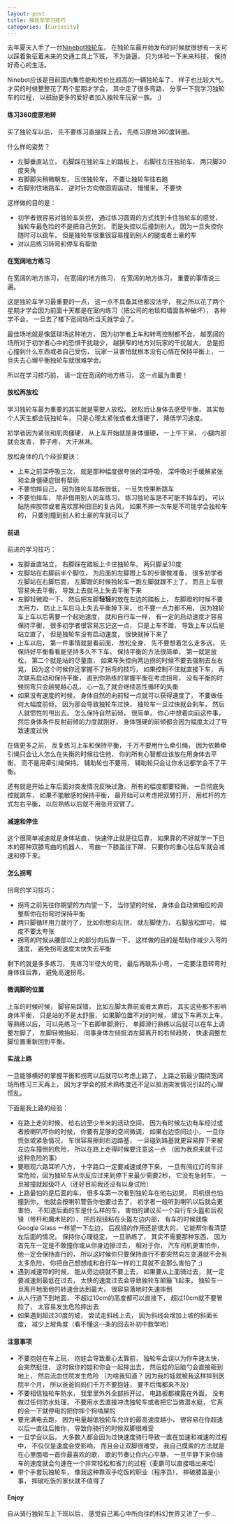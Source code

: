 ```yaml
---
layout: post
title: 独轮车学习技巧
categories: [Curiosity]
---
```


去年夏天入手了一台[Ninebot独轮车](http://www.ninebot.cn/ninebot/product/ninebotone/)， 在独轮车最开始发布的时候就很想有一天可以踩着象征着未来的交通工具上下班， 不为装逼， 只为体验一下未来科技， 保持好奇心的生活。

Ninebot应该是目前国内集性能和性价比超高的一辆独轮车了， 样子也比较大气。
才买的时候整整花了两个星期才学会， 其中走了很多弯路， 分享一下我学习独轮车的过程， 以鼓励更多的爱好者加入独轮车玩家一族。 ;)

#### 练习360度原地转
买了独轮车以后， 先不要练习直接踩上去， 先练习原地360度转圈。

什么样的姿势？
- 左脚垂直站立， 右脚踩在独轮车上的踏板上， 右脚往左压独轮车， 两只脚30度夹角
- 右脚脚尖稍微朝左， 压住独轮车， 不要让独轮车往右跑
- 右脚别住堵路车， 逆时针方向做圆周运动， 慢慢来， 不要快

这样做的目的是：
- 初学者很容易对独轮车失控， 通过练习圆周的方式找到卡住独轮车的感觉， 独轮车最危险的不是把自己伤到， 而是失控以后撞到别人， 因为一旦失控你随时可以跳车， 但是独轮车很重很容易撞到别人的腿或者土豪的车
- 对以后练习转弯和停车有帮助

#### 在宽阔地方练习
在宽阔的地方练习， 在宽阔的地方练习， 在宽阔的地方练习， 重要的事情说三遍。

这是独轮车学习最重要的一点， 这一点不具备其他都没法学， 我之所以花了两个星期才学会因为前面十天都是在室内练习（把公司的地毯和墙面各种破坏）， 各种学不会， 一旦去了楼下宽阔场所当天就学会了。

最佳场地就是像篮球场这种地方， 因为初学者上车和转弯控制都不会， 越宽阔的场所对于初学者心中的恐惧干扰越少， 越狭窄的地方对玩家的干扰越大， 总是担心撞到什么东西或者自己受伤， 玩家一旦害怕就根本没有心情在保持平衡上， 一旦失去心理平衡独轮车就很难学会。

所以在学习技巧前， 请一定在宽阔的地方练习， 这一点最为重要！

#### 放松再放松
学习独轮车最为重要的其实就是需要人放松， 放松后让身体去感受平衡， 其实每个人天生都会玩独轮车， 只是心理太紧张或者太僵硬了， 降低学习速度。

初学者因为紧张和肌肉僵硬， 从上车开始就是身体僵硬， 一上午下来， 小腿内部就会发青， 脖子疼， 大汗淋淋。

放松身体的几个经验要诀：
- 上车之前深呼吸三次， 就是那种幅度很夸张的深呼吸， 深呼吸对于缓解紧张和全身僵硬症很有帮助
- 不要怕摔自己， 因为独轮车踏板很低， 一旦失控果断跳车
- 不要怕摔车， 除非借用别人的车练习， 练习独轮车是不可能不摔车的， 可以贴防摔胶带或者喜欢那种旧旧的复古风， 如果不摔一次车是不可能学会独轮车的， 只要别撞到别人和土豪的车就可以了

#### 前进
前进的学习技巧：
- 左脚垂直站立， 右脚踩在踏板上卡住独轮车， 两只脚呈30度
- 左脚站在右脚前半个脚位， 为后面的左脚蹬上车的步骤做准备， 很多初学者左脚站在右脚后面， 左脚蹬的时候独轮车一跑左脚就跟不上了， 而且上车很容易失去平衡， 导致上去就马上失去平衡下来
- 左脚轻微蹬一下， 然后把左脚**轻轻**的放在左边的踏板上， 左脚蹬的时候不要太用力， 防止上车后马上失去平衡掉下来， 也不要一点力都不用， 因为独轮车上车以后需要一个起始速度， 就和自行车一样， 有一定的启动速度才容易保持平衡， 很多初学者很容易忘记这一点， 只是上车不蹬， 导致上车以后是站立直了， 但是独轮车没有启动速度， 很快就掉下来了
- 上车以后， 第一件事情就是看前面， 放松全身， 先不要想着怎么走多远， 先保持好平衡看看能坚持多久不下车， 保持平衡的方法很简单， 第一就是放松， 第二个就是站的尽量直， 如果车失控向两边拐的时候不要去强制去左右晃， 因为这个时候你还掌握不了拐弯的技巧， 如果控制不住就直接下车， 再次联系启动和保持平衡， 直到你熟练的掌握平衡在考虑拐弯， 没有平衡的时候拐弯只会越晃越心乱， 心一乱了就会继续恶性循环的失衡
- 如果没有速度的时候， 身体自然的向前轻一点就可以获得速度了， 不要做任何大幅度前倾， 因为那会导致独轮车过快， 独轮车一旦过快就会刹车， 然后人就惯性的甩出去。 怎么保持自然前倾， 很简单， 你心中想着向前这件事， 然后身体条件反射前倾的力度就刚好， 身体强硬的前倾都会因为幅度太过了导致速度过快

在做更多之前， 反复练习上车和保持平衡， 千万不要用什么牵引绳， 因为依赖牵引绳只会让人怎么在失衡的时候拉住他， 你的所有心智都应该放在用身体去平衡， 而不是用牵引绳保持。 辅助轮也不要用， 辅助轮只会让你永远都学会不了平衡。

还有就是开始上车后面对突发情况反映过激， 所有的幅度都要轻微， 一旦彻底失控就跳车， 如果不能敏感的保持平衡， 最开始可以考虑把双臂打开， 用杠杆的方式左右平衡， 以后熟练以后就不用张开双臂了。

#### 减速和停住
这个很简单减速就是身体站直， 快速停止就是往后靠， 如果靠的不好就学一下日本的那种双膝弯曲的机器人， 弯曲一下膝盖往下蹲， 只要你的重心往后车就会减速和停下来。

#### 怎么拐弯
拐弯的学习技巧：
- 拐弯之前先往你期望的方向望一下， 当你望的时候， 身体会自动做相应的调整帮你在拐弯时保持平衡
- 两只脚循环用力就行了， 比如你想向左拐， 就左脚使力， 右脚放松即可， 幅度不要太夸张
- 拐弯的时候从腰部以上的部分向后靠一下， 这样做的目的是帮助你减少入弯的速度， 避免拐弯速度太快失去平衡

剩下的就是多多练习， 先练习半径大的弯， 最后再联系小弯， 一定要注意转弯时身体往后靠， 避免高速拐弯。

#### 微调脚的位置
上车的时候时候， 脚容易踩错， 比如左脚太靠前或者太靠后， 其实这些都不影响身体平衡， 只是站的不是太舒服， 如果脚位置不对的时候， 建议下车再次上车， 等熟练以后， 可以先练习一下右脚单脚滑行， 单脚滑行熟练以后就可以在车上调整左脚了， 左脚轻微抬起， 同事身体左倾抵消左脚离开的右倾趋势， 快速调整左脚位置重新回到平衡。

#### 实战上路
一旦能够横好的掌握平衡和拐弯以后就可以考虑上路了， 上路之前最少围绕宽阔场所练习三天再上， 因为才学会的技术熟练度还不足以抵消突发情况引起的心理慌乱。

下面是我上路的经验：
- 在路上走的时候， 给右边至少半米的活动空间， 因为有时候左边有车经过或者按喇叭吓你的时候， 你要有足够的空间微调， 如果右边空间过小， 一旦你慌张或紧急情况， 车很容易擦到右边路基， 一旦碰到路基就更容易摔下来被左边车撞倒的危险， 所以在路上走得时候要注意这一点 （因为我原来就干过这种危险的事）
- 要眼观六路耳听八方， 十字路口一定要减速或停下来， 一旦有闯红灯的车非常危险，因为独轮车从你反应过来到停下来最少需要2秒， 它没有急刹车， 一旦被撞就超级吓人（还好目前我还没有以身试险）
- 上路最怕的是后面的车， 很多车第一次看到独轮车在他右边晃， 司机很也怕撞到你， 他就会按喇叭警告你他要过去了， 初学者一般听到喇叭以后就会更害怕， 不知道后面的车是什么样的车， 害怕的建议买一个自行车头盔和后视镜（带杆和魔术贴的）， 把后视镜粘在头盔左边内部， 有车的时候就像 Google Glass 一样望一下左边， 后视镜的作用还是很大的， 它能帮你看清楚左后面的情况， 保持你心理稳定， 一旦熟练了， 其实不需要那种东西， 因为首先车一定是不敢撞你或从你身边擦过去， 相对于你， 汽车司机更害怕你， 他一定会保持直行的， 所以这时候你只要保持直行不要突然向左变道就不会有太多危险， 你把自己想想成和自行车一样的工具就不会那么害怕了 ;)
- 遇到减速带的时候， 能从旁边绕就不要上去， 如果要从上面骑过去， 就一定要减速到最低在过去， 太快的速度过去会导致独轮车颠簸飞起来， 独轮车一旦离开地面他的转速会达到最大， 很容易落地时失速摔倒
- 从人行道下到地面， 不超过10cm的高度都可以直接下， 超过10cm就不要冒险了， 太容易发生危险摔出去
- 如果遇到超过30度的坡， 尝试走斜线上去， 因为斜线会增加上坡的斜面长度， 减少上坡角度（看不懂这一条的回去补初中数学哈）

#### 注意事项
- 不要抱娃在车上玩， 抱娃会导致重心太靠前， 独轮车会误以为你车速太快， 会突然挺住， 这时候你的娃和你会一起摔出去， 然后娃的后脑勺会直接砸到地上， 然后流血住院发生危险 （为啥我知道？ 因为我的娃就被我这样摔到医院半个月， 所以爸爸妈妈们千万不要抱娃， 要不后悔都来不及）
- 不要相信独轮车防水， 我里里外外全部拆开过， 电路板都裸露在外面， 没有做过任何防水处理， 不要用水去直接冲洗独轮车或者把它当做潜水艇， 它真的会一下就停电的把你摔个狗啃屎的
- 要充满电去跑， 因为电量越低独轮车允许的最高速度越小， 很容易在你超速以后一直往后推你， 导致你骑行的时候双脚很难受
- 一旦学会以后， 大多数人都会因为过快速度骑行导致一直在加速和减速的过程中， 不仅仅是速度会受影响， 而且会让双脚很难受， 我自己摸索的方法就是在心里面唱一首你最喜欢的歌， 歌的节奏让你内心平静， 一旦平静下来你骑车的速度就会匀速在一个非常轻松和省力的过程（麦霸可以直接唱出来哈）
- 带个手套玩独轮车， 像我这种靠双手吃饭的职业（程序员）， 摔破膝盖是小事， 摔破吃饭的家伙就不值得了

#### Enjoy
自从骑行独轮车上下班以后， 感觉自己离心中所向往的科幻世界又进了一步...
